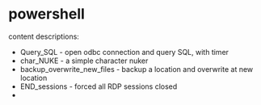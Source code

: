 # powershell
content descriptions:

* Query_SQL                  - open odbc connection and query SQL, with timer
* char_NUKE                  - a simple character nuker
* backup_overwrite_new_files - backup a location and overwrite at new location
* END_sessions               - forced all RDP sessions closed
* 
